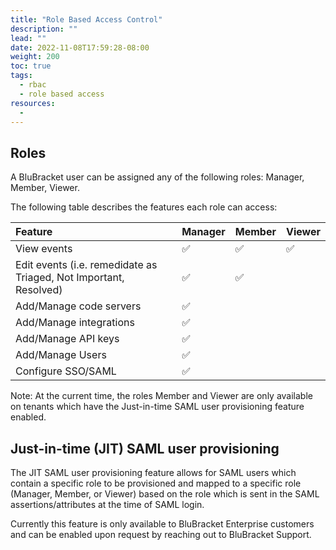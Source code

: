 ```yaml
---
title: "Role Based Access Control"
description: ""
lead: ""
date: 2022-11-08T17:59:28-08:00
weight: 200
toc: true
tags:
  - rbac
  - role based access
resources:
  -
---
```

## Roles

A BluBracket user can be assigned any of the following roles:
Manager, Member, Viewer.

The following table describes the features each role can access:


| Feature                                                           | Manager | Member | Viewer |
| :------------------------------------------------------------------ | --------- | -------- | -------- |
| View events                                                       | ✅      | ✅     | ✅     |
| Edit events (i.e. remedidate as Triaged, Not Important, Resolved) | ✅      | ✅     |        |
| Add/Manage code servers                                           | ✅      |        |        |
| Add/Manage integrations                                           | ✅      |        |        |
| Add/Manage API keys                                               | ✅      |        |        |
| Add/Manage Users                                                  | ✅      |        |        |
| Configure SSO/SAML                                                | ✅      |        |        |


Note: At the current time, the roles Member and Viewer are only available on tenants which have the Just-in-time SAML user provisioning feature enabled.



## Just-in-time (JIT) SAML user provisioning

The JIT SAML user provisioning feature allows for SAML users which contain a specific role to be provisioned and mapped to a specific role (Manager, Member, or Viewer) based on the role which is sent in the SAML assertions/attributes at the time of SAML login.

Currently this feature is only available to BluBracket Enterprise customers and can be enabled upon request by reaching out to BluBracket Support.
